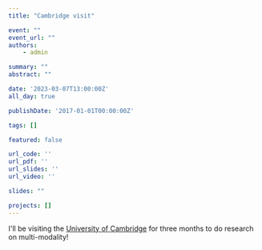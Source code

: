```yaml
---
title: "Cambridge visit"

event: ""
event_url: ""
authors:
    - admin

summary: ""
abstract: ""

date: '2023-03-07T13:00:00Z'
all_day: true

publishDate: '2017-01-01T00:00:00Z'

tags: []

featured: false

url_code: ''
url_pdf: ''
url_slides: ''
url_video: ''

slides: ""

projects: []
---
```

I'll be visiting the [University of Cambridge](https://www.cam.ac.uk/) for three months to do research on multi-modality!